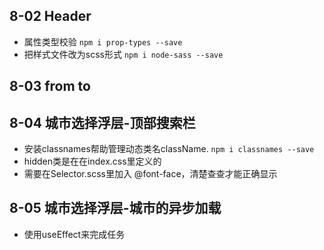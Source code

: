 
## 8-02 Header

- 属性类型校验 `npm i prop-types --save`
- 把样式文件改为scss形式 `npm i node-sass --save`

## 8-03 from to

## 8-04 城市选择浮层-顶部搜索栏
- 安装classnames帮助管理动态类名className. `npm i classnames --save`
- hidden类是在在index.css里定义的
- 需要在Selector.scss里加入 @font-face，清楚查查才能正确显示

## 8-05 城市选择浮层-城市的异步加载
- 使用useEffect来完成任务

